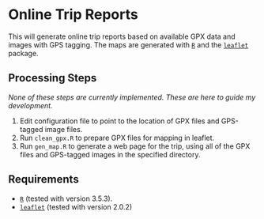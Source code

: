 # Online Trip Reports

This will generate online trip reports based on available GPX data and images with GPS tagging.
The maps are generated with [`R`](https://www.r-project.org/) and the [`leaflet`](https://rstudio.github.io/leaflet/) package.

## Processing Steps

*None of these steps are currently implemented.
These are here to guide my development.*

1. Edit configuration file to point to the location of GPX files and GPS-tagged image files.
2. Run `clean_gpx.R` to prepare GPX files for mapping in leaflet.
3. Run `gen_map.R` to generate a web page for the trip, using all of the GPX files and GPS-tagged images in the specified directory.


## Requirements

* [`R`](https://www.r-project.org/) (tested with version 3.5.3).
* [`leaflet`](https://rstudio.github.io/leaflet/) (tested with version 2.0.2)

